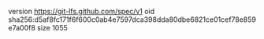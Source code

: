 version https://git-lfs.github.com/spec/v1
oid sha256:d5af8fc171f6f600c0ab4e7597dca398dda80dbe6821ce01cef78e859e7a00f8
size 1055
